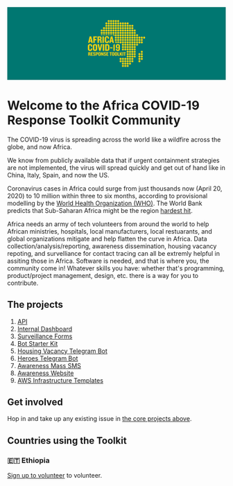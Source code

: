 <div align="center">
  <img alt="ACRT Logo" src="/media/acrt_logo_green.png">
</div>

# Welcome to the Africa COVID-19 Response Toolkit Community

The COVID-19 virus is spreading across the world like a wildfire across the globe, and now Africa.

We know from publicly available data that if urgent containment strategies are not implemented, the virus will spread quickly and get out of hand like in China, Italy, Spain, and now the US.

Coronavirus cases in Africa could surge from just thousands now (April 20, 2020) to 10 million within three to six months, according to provisional modelling by the [World Health Organization (WHO)](https://www.aljazeera.com/news/2020/04/africa-coronavirus-cases-hit-10-million-months-200417055006127.html). The World Bank predicts that Sub-Saharan Africa might be the region [hardest hit](https://blogs.worldbank.org/opendata/impact-covid-19-coronavirus-global-poverty-why-sub-saharan-africa-might-be-region-hardest).

Africa needs an army of tech volunteers from around the world to help African ministries, hospitals, local manufacturers, local restuarants, and global organizations mitigate and help flatten the curve in Africa. Data collection/analysis/reporting, awareness dissemination, housing vacancy repoting, and survelliance for contact tracing can all be extremly helpful in assiting those in Africa. Software is needed, and that is where you, the community come in! Whatever skills you have: whether that's programming, product/project management, design, etc. there is a way for you to contribute.

## The projects

1. [API](https://github.com/Ethiopia-COVID19/api-gateway)
2. [Internal Dashboard](https://github.com/Ethiopia-COVID19/Covid19.ET)
3. [Surveillance Forms](https://github.com/Ethiopia-COVID19/Project-Surveillance-Forms)
4. [Bot Starter Kit](https://github.com/Ethiopia-COVID19/covid-19-bot-starter-kit)
5. [Housing Vacancy Telegram Bot](https://github.com/Ethiopia-COVID19/Hotel-Vacancy-Telegram-Bot)
6. [Heroes Telegram Bot](https://github.com/Ethiopia-COVID19/covid-19-heroes-bot)
7. [Awareness Mass SMS](https://github.com/Ethiopia-COVID19/covid-19-sms)
8. [Awareness Website](https://github.com/Ethiopia-COVID19/covid-19-homepage)
9. [AWS Infrastructure Templates](https://github.com/Ethiopia-COVID19/aws-infrastructure)

## Get involved

Hop in and take up any existing issue in [the core projects above](https://github.com/search?q=topic%3Aafrica-covid-19+org%3Aafrica-covid-19-response-toolkit+type%3AIssues+is%3Aopen&type=Issues).

## Countries using the Toolkit

### 🇪🇹 Ethiopia

[Sign up to volunteer](https://docs.google.com/forms/d/e/1FAIpQLSdYEaHBgkJpolgbrD3Y8ESbiDsx-WPY-S1j6hcNaq2KCthIBA/viewform) to volunteer.
